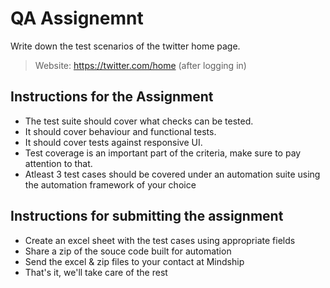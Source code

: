 # QA Assignemnt

Write down the test scenarios of the twitter home page.
>Website: https://twitter.com/home (after logging in)

## Instructions for the Assignment

- The test suite should cover what checks can be tested.
- It should cover behaviour and functional tests.
- It should cover tests against responsive UI.
- Test coverage is an important part of the criteria, make sure to pay attention to that.
- Atleast 3 test cases should be covered under an automation suite using the automation framework of your choice


## Instructions for submitting the assignment

- Create an excel sheet with the test cases using appropriate fields
- Share a zip of the souce code built for automation
- Send the excel & zip files to your contact at Mindship
- That's it, we'll take care of the rest
